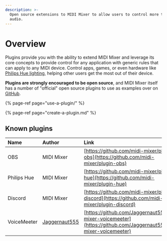 ```yaml
---
description: >-
  Open source extensions to MIDI Mixer to allow users to control more than just
  audio.
---
```


# Overview

Plugins provide you with the ability to extend MIDI Mixer and leverage its core concepts to provide control for any application with generic rules that can apply to any MIDI device. Control apps, games, or even hardware like [Philips Hue lighting](https://github.com/midi-mixer/plugin-hue), helping other users get the most out of their device.

**Plugins are strongly encouraged to be open source**, and MIDI Mixer itself has a number of "official" open source plugins to use as examples over on [GitHub](http://github.com/midi-mixer).

{% page-ref page="use-a-plugin/" %}

{% page-ref page="create-a-plugin.md" %}

## Known plugins

| Name | Author | Link |
| :--- | :--- | :--- |
| OBS | MIDI Mixer | [https://github.com/midi-mixer/plugin-obs](https://github.com/midi-mixer/plugin-obs) |
| Philips Hue | MIDI Mixer | [https://github.com/midi-mixer/plugin-hue](https://github.com/midi-mixer/plugin-hue) |
| Discord | MIDI Mixer | [https://github.com/midi-mixer/plugin-discord](https://github.com/midi-mixer/plugin-discord) |
| VoiceMeeter | [Jaggernaut555](https://github.com/Jaggernaut555) | [https://github.com/Jaggernaut555/midi-mixer-voicemeeter](https://github.com/Jaggernaut555/midi-mixer-voicemeeter) |

